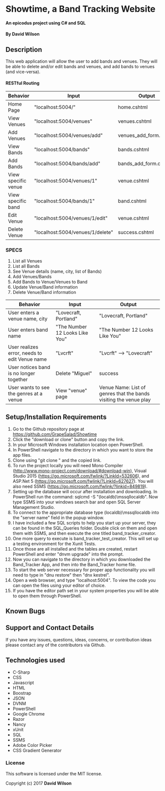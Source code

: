 # Showtime, a Band Tracking Website

#### An epicodus project using C# and SQL

#### **By David Wilson**

## Description

This web application will allow the user to add bands and venues. They will be able to delete and/or edit bands and venues, and add bands to venues (and vice-versa).

<!-- ![alt text](https://github.com/GrapeSalad/Hair-Salon/blob/master/Content/img/barbershop.gif "Barber Of Seville") -->

#### RESTful Routing
| Behavior | Input | Output |
|---|---|---|
| Home Page | "localhost:5004/" | home.cshtml |
| View Venues | "localhost:5004/venues" | venues.cshtml |
| Add Venues | "localhost:5004/venues/add" | venues_add_form.cshtml |
| View Bands | "localhost:5004/bands" | bands.cshtml |
| Add Bands | "localhost:5004/bands/add" | bands_add_form.cshtml |
| View specific venue | "localhost:5004/venues/1" | venue.cshtml |
| View specific band | "localhost:5004/bands/1" | band.cshtml |
| Edit Venue | "localhost:5004/venues/1/edit" | venue.cshtml |
| Delete Venue | "localhost:5004/venues/1/delete" | success.cshtml |

### SPECS
1.  List all Venues
2.  List all Bands
3.  See Venue details (name, city, list of Bands)
4.  Add Venues/Bands
5.  Add Bands to Venue/Venues to Band
6.  Update Venue/Band information
7.  Delete Venue/Band information

| Behavior | Input | Output |
|---|---|---|
| User enters a venue name, city | "Lovecraft, Portland" | "Lovecraft, Portland" |
| User enters band name | "The Number 12 Looks Like You" | "The Number 12 Looks Like You" |
| User realizes error, needs to edit Venue name | "Lvcrft" | "Lvcrft" --> "Lovecraft" |
| User notices band is no longer together | Delete "Miguel" | success |
| User wants to see the genres at a venue | View "venue" page | Venue Name: List of genres that the bands visiting the venue play |

## Setup/Installation Requirements

1.  Go to the Github repository page at https://github.com/GrapeSalad/Showtime
2.  Click the "download or clone" button and copy the link.
3.  In your Microsoft Windows installation location open PowerShell.
4.  In PowerShell navigate to the directory in which you want to store the app files.
5.  Clone using "git clone " and the copied link.
6.  To run the project locally you will need Mono Compiler (http://www.mono-project.com/download/#download-win), Visual Studio 2015 (https://go.microsoft.com/fwlink/?LinkId=532606), and ASP.Net 5 (https://go.microsoft.com/fwlink/?LinkId=627627).
You will also need SSMS (https://go.microsoft.com/fwlink/?linkid=849819).
7.  Setting up the database will occur after installation and downloading. In PowerShell run the command: sqlcmd -S "(localdb)\mssqllocaldb". Now type SSMS into your windows search bar and open SQL Server Management Studio.
8.  To connect to the appropriate database type (localdb)\mssqllocaldb into the "server name" field in the popup window.
9.  I have included a few SQL scripts to help you start up your server, they can be found in the SQL_Queries folder. Double click on them and open them with SSMS, and then execute the one titled band_tracker_creator.
10. One more query to execute is band_tracker_test_creator. This will set up a testing environment for the Xunit Tests.
11.  Once those are all installed and the tables are created, restart PowerShell and enter "dnvm upgrade" into the prompt.
12.  Now you can navigate to the directory in which you downloaded the Band_Tracker App, and then into the Band_Tracker home file.
13.  To start the web server necessary for proper app functionality you will need to type in "dnu restore" then "dnx kestrel".
14.  Open a web browser, and type "localhost:5004".
To view the code you can open the files using your editor of choice.
15. If you have the editor path set in your system properties you will be able to open them through PowerShell.

## Known Bugs



## Support and Contact Details

If you have any issues, questions, ideas, concerns, or contribution ideas please contact any of the contributors via Github.

## Technologies used

* C-Sharp
* CSS
* Javascript
* HTML
* Boostrap
* JSON
* DVNM
* PowerShell
* Google Chrome
* Razor
* Nancy
* xUnit
* SQL
* SSMS
* Adobe Color Picker
* CSS Gradient Generator

### License

This software is licensed under the MIT license.

Copyright (c) 2017 **David Wilson**
